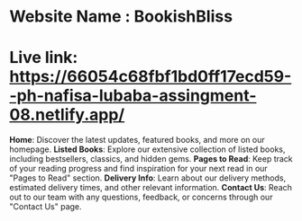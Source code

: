 # Website Name : BookishBliss
# Live link: https://66054c68fbf1bd0ff17ecd59--ph-nafisa-lubaba-assingment-08.netlify.app/

**Home**: Discover the latest updates, featured books, and more on our homepage.
 **Listed Books**: Explore our extensive collection of listed books, including bestsellers, classics, and hidden gems.
 **Pages to Read**: Keep track of your reading progress and find inspiration for your next read in our "Pages to Read" section.
 **Delivery Info**: Learn about our delivery methods, estimated delivery times, and other relevant information.
 **Contact Us**: Reach out to our team with any questions, feedback, or concerns through our "Contact Us" page.







